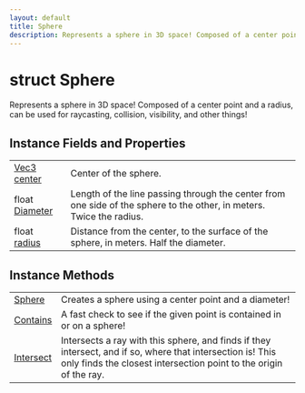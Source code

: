```yaml
---
layout: default
title: Sphere
description: Represents a sphere in 3D space! Composed of a center point and a radius, can be used for raycasting, collision, visibility, and other things!
---
```

# struct Sphere

Represents a sphere in 3D space! Composed of a center point
and a radius, can be used for raycasting, collision, visibility, and
other things!

## Instance Fields and Properties

|  |  |
|--|--|
|[Vec3]({{site.url}}/Pages/Reference/Vec3.html) [center]({{site.url}}/Pages/Reference/Sphere/center.html)|Center of the sphere.|
|float [Diameter]({{site.url}}/Pages/Reference/Sphere/Diameter.html)|Length of the line passing through the center from one side of the sphere to the other, in meters. Twice the radius.|
|float [radius]({{site.url}}/Pages/Reference/Sphere/radius.html)|Distance from the center, to the surface of the sphere, in meters. Half the diameter.|

## Instance Methods

|  |  |
|--|--|
|[Sphere]({{site.url}}/Pages/Reference/Sphere/Sphere.html)|Creates a sphere using a center point and a diameter!|
|[Contains]({{site.url}}/Pages/Reference/Sphere/Contains.html)|A fast check to see if the given point is contained in or on a sphere!|
|[Intersect]({{site.url}}/Pages/Reference/Sphere/Intersect.html)|Intersects a ray with this sphere, and finds if they intersect, and if so, where that intersection is! This only finds the closest intersection point to the origin of the ray.|
